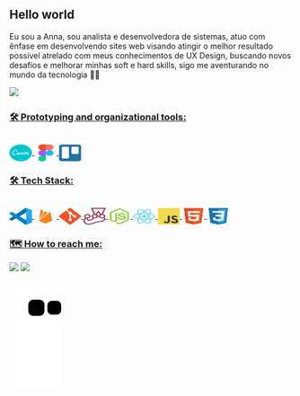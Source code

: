 ## Hello world
Eu sou a Anna, sou analista e desenvolvedora de sistemas, atuo com ênfase em desenvolvendo sites web visando atingir o melhor resultado possível atrelado com meus conhecimentos de UX Design, buscando novos desafios e melhorar minhas soft e hard skills, sigo me aventurando no mundo da tecnologia 👩‍💻
<!-- <img align="right"  alt="avatar" height="180" width="180" src="https://i.pinimg.com/originals/ed/da/68/edda68f51554e1885828575aa547956b.jpg"> -->
<div align="left">
  <a href="https://github.com/AnnaIsah">
  <img height="180em" src="https://github-readme-stats.vercel.app/api?username=AnnaIsah&show_icons=true&theme=panda&include_all_commits=true&count_private=true"/>
<!--   <img height="180em" src="https://github-readme-stats.vercel.app/api/top-langs/?username=AnnaIsah&layout=compact&langs_count=7&theme=panda"/> -->
  
 ### 🛠 Prototyping and organizational tools:
<div>
  <br>
 <img align="center"  alt="Canva" height="30" width="40" src="https://raw.githubusercontent.com/devicons/devicon/master/icons/canva/canva-original.svg">	
 <img align="center"  alt="Figma" height="30" width="40" src="https://raw.githubusercontent.com/devicons/devicon/master/icons/figma/figma-original.svg"> 
 <img align="center"  alt="trello" height="30" width="40" src="https://raw.githubusercontent.com/devicons/devicon/master/icons/trello/trello-plain.svg">					      
</div>   
  
### 🛠  Tech Stack:
<div><br>
<img align="center"  alt="VScode" height="30" width="40" src="https://raw.githubusercontent.com/devicons/devicon/master/icons/vscode/vscode-original.svg">
<img align="center"  alt="firebase" height="30" width="40" src="https://raw.githubusercontent.com/devicons/devicon/master/icons/firebase/firebase-plain.svg">	
<img align="center"  alt="Git" height="30" width="40" src="https://raw.githubusercontent.com/devicons/devicon/master/icons/git/git-original.svg">
<img align="center"  alt="Jest" height="30" width="40" src="https://raw.githubusercontent.com/devicons/devicon/master/icons/jest/jest-plain.svg">
<img align="center"  alt="nodejs" height="30" width="40" src="https://raw.githubusercontent.com/devicons/devicon/master/icons/nodejs/nodejs-original.svg">
<img align="center"  alt="React" height="30" width="40" src= https://github.com/devicons/devicon/blob/master/icons/react/react-original.svg>
<img align="center"  alt="Js" height="30" width="40" src="https://raw.githubusercontent.com/devicons/devicon/master/icons/javascript/javascript-original.svg">
<img align="center"  alt="HTML" height="30" width="40" src="https://raw.githubusercontent.com/devicons/devicon/master/icons/html5/html5-original.svg">
 <img align="center"  alt="CSS" height="30" width="40" src="https://raw.githubusercontent.com/devicons/devicon/master/icons/css3/css3-original.svg">  
</div>    
    
  
###  🗺 How to reach me:
 
<div> 
  <a href = "mailto:annaisabellef@gmail.com"><img src="https://img.shields.io/badge/-Gmail-%23333?style=for-the-badge&logo=gmail&logoColor=white" target="_blank"></a>
  <a href="www.linkedin.com/in/anna-ferraz" target="_blank"><img src="https://img.shields.io/badge/-LinkedIn-%230077B5?style=for-the-badge&logo=linkedin&logoColor=white" target="_blank"></a> 
  
  ![Snake animation](https://github.com/AnnaIsah/AnnaIsah/blob/output/github-contribution-grid-snake.svg)
